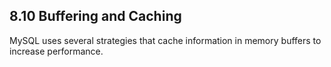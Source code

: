 ## 8.10 Buffering and Caching

MySQL uses several strategies that cache information in memory buffers to increase performance. 
